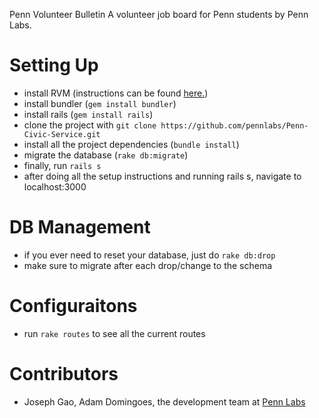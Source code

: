 Penn Volunteer Bulletin
A volunteer job board for Penn students by Penn Labs.

# Setting Up
- install RVM (instructions can be found [here.](https://rvm.io/rvm/install))
- install bundler (`gem install bundler`)
- install rails (`gem install rails`)
- clone the project with `git clone https://github.com/pennlabs/Penn-Civic-Service.git`
- install all the project dependencies (`bundle install`)
- migrate the database (`rake db:migrate`)
- finally, run `rails s`
- after doing all the setup instructions and running rails s, navigate to localhost:3000

# DB Management
- if you ever need to reset your database, just do `rake db:drop`
- make sure to migrate after each drop/change to the schema

# Configuraitons
- run `rake routes` to see all the current routes

# Contributors
- Joseph Gao, Adam Domingoes, the development team at [Penn Labs](http://pennlabs.org/#team)
